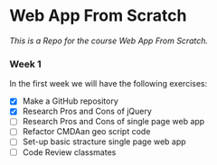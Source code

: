 # Web App From Scratch
_This is a Repo for the course Web App From Scratch._

### Week 1
In the first week we will have the following exercises:
- [x] Make a GitHub repository
- [x] Research Pros and Cons of jQuery
- [ ] Research Pros and Cons of single page web app
- [ ] Refactor CMDAan geo script code
- [ ] Set-up basic stracture single page web app
- [ ] Code Review classmates
